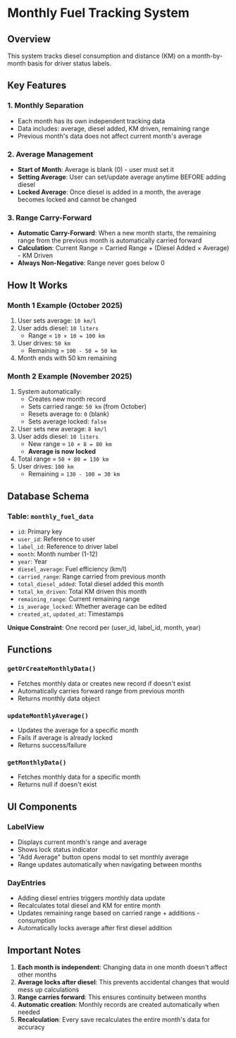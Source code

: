 # Monthly Fuel Tracking System

## Overview
This system tracks diesel consumption and distance (KM) on a month-by-month basis for driver status labels.

## Key Features

### 1. Monthly Separation
- Each month has its own independent tracking data
- Data includes: average, diesel added, KM driven, remaining range
- Previous month's data does not affect current month's average

### 2. Average Management
- **Start of Month**: Average is blank (0) - user must set it
- **Setting Average**: User can set/update average anytime BEFORE adding diesel
- **Locked Average**: Once diesel is added in a month, the average becomes locked and cannot be changed

### 3. Range Carry-Forward
- **Automatic Carry-Forward**: When a new month starts, the remaining range from the previous month is automatically carried forward
- **Calculation**: Current Range = Carried Range + (Diesel Added × Average) - KM Driven
- **Always Non-Negative**: Range never goes below 0

## How It Works

### Month 1 Example (October 2025)
1. User sets average: `10 km/l`
2. User adds diesel: `10 liters`
   - Range = `10 × 10 = 100 km`
3. User drives: `50 km`
   - Remaining = `100 - 50 = 50 km`
4. Month ends with 50 km remaining

### Month 2 Example (November 2025)
1. System automatically:
   - Creates new month record
   - Sets carried range: `50 km` (from October)
   - Resets average to: `0` (blank)
   - Sets average locked: `false`
2. User sets new average: `8 km/l`
3. User adds diesel: `10 liters`
   - New range = `10 × 8 = 80 km`
   - **Average is now locked**
4. Total range = `50 + 80 = 130 km`
5. User drives: `100 km`
   - Remaining = `130 - 100 = 30 km`

## Database Schema

### Table: `monthly_fuel_data`
- `id`: Primary key
- `user_id`: Reference to user
- `label_id`: Reference to driver label
- `month`: Month number (1-12)
- `year`: Year
- `diesel_average`: Fuel efficiency (km/l)
- `carried_range`: Range carried from previous month
- `total_diesel_added`: Total diesel added this month
- `total_km_driven`: Total KM driven this month
- `remaining_range`: Current remaining range
- `is_average_locked`: Whether average can be edited
- `created_at`, `updated_at`: Timestamps

**Unique Constraint**: One record per (user_id, label_id, month, year)

## Functions

### `getOrCreateMonthlyData()`
- Fetches monthly data or creates new record if doesn't exist
- Automatically carries forward range from previous month
- Returns monthly data object

### `updateMonthlyAverage()`
- Updates the average for a specific month
- Fails if average is already locked
- Returns success/failure

### `getMonthlyData()`
- Fetches monthly data for a specific month
- Returns null if doesn't exist

## UI Components

### LabelView
- Displays current month's range and average
- Shows lock status indicator
- "Add Average" button opens modal to set monthly average
- Range updates automatically when navigating between months

### DayEntries
- Adding diesel entries triggers monthly data update
- Recalculates total diesel and KM for entire month
- Updates remaining range based on carried range + additions - consumption
- Automatically locks average after first diesel addition

## Important Notes

1. **Each month is independent**: Changing data in one month doesn't affect other months
2. **Average locks after diesel**: This prevents accidental changes that would mess up calculations
3. **Range carries forward**: This ensures continuity between months
4. **Automatic creation**: Monthly records are created automatically when needed
5. **Recalculation**: Every save recalculates the entire month's data for accuracy
